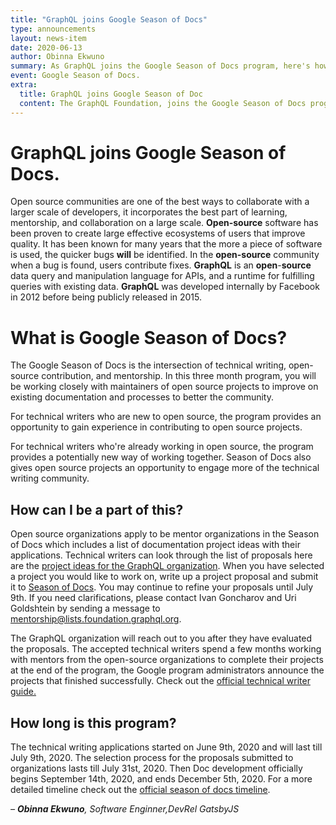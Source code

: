 ```yaml
---
title: "GraphQL joins Google Season of Docs"
type: announcements
layout: news-item
date: 2020-06-13
author: Obinna Ekwuno 
summary: As GraphQL joins the Google Season of Docs program, here's how you can be involved. 
event: Google Season of Docs.
extra:
  title: GraphQL joins Google Season of Doc
  content: The GraphQL Foundation, joins the Google Season of Docs program to bring to incorporate the best part of learning, mentorship, and collaboration on a large scale.
---
```


# **GraphQL joins Google Season of Docs.** 

Open source communities are one of the best ways to collaborate with a larger scale of developers, it incorporates the best part of learning, mentorship, and collaboration on a large scale. 
**Open-source** software has been proven to create large effective ecosystems of users that improve quality. It has been known for many years that the more a piece of software is used, the quicker bugs **will** be identified. In the **open-source** community when a bug is found, users contribute fixes.
**GraphQL** is an **open**-**source** data query and manipulation language for APIs, and a runtime for fulfilling queries with existing data. **GraphQL** was developed internally by Facebook in 2012 before being publicly released in 2015. 



# **What is Google Season of Docs?** 

The Google Season of Docs is the intersection of technical writing, open-source contribution, and mentorship. In this three month program, you will be working closely with maintainers of open source projects to improve on existing documentation and processes to better the community. 

For technical writers who are new to open source, the program provides an opportunity to gain experience in contributing to open source projects. 

For technical writers who're already working in open source, the program provides a potentially new way of working together. Season of Docs also gives open source projects an opportunity to engage more of the technical writing community.



## **How can I be a part of this?** 

Open source organizations apply to be mentor organizations in the Season of Docs which includes a list of documentation project ideas with their applications. Technical writers can look through the list of proposals here are the [project ideas for the GraphQL organization](https://github.com/graphql/foundation/tree/master/mentorship/2020/gsod). 
When you have selected a project you would like to work on, write up a project proposal and submit it to [Season of Docs](https://developers.google.com/season-of-docs). You may continue to refine your proposals until July 9th. If you need clarifications, please contact Ivan Goncharov and Uri Goldshtein by sending a message to [mentorship@lists.foundation.graphql.org](mailto:mentorship@lists.foundation.graphql.org).

The GraphQL organization will reach out to you after they have evaluated the proposals. The accepted technical writers spend a few months working with mentors from the open-source organizations to complete their projects at the end of the program, the Google program administrators announce the projects that finished successfully.
Check out the [official technical writer guide.](https://developers.google.com/season-of-docs/docs/tech-writer-guide) 



## **How long is this program?**

The technical writing applications started on June 9th, 2020 and will last till July 9th, 2020. The selection process for the proposals submitted to organizations lasts till July 31st, 2020. Then Doc development officially begins September 14th, 2020, and ends December 5th, 2020. For a more detailed timeline check out the [official season of docs timeline](https://developers.google.com/season-of-docs/docs/timeline).

_– **Obinna Ekwuno**, Software Enginner,DevRel GatsbyJS_
